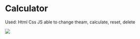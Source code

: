 # Calculator
Used: Html Css JS
able to change theam, calculate, reset, delete

![](Calculate.gif.gif)
